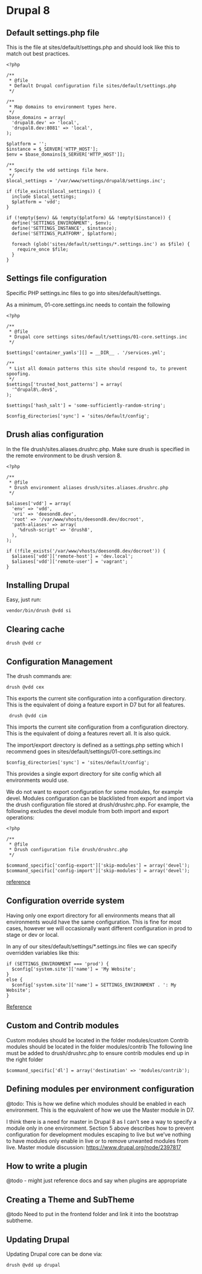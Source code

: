 # Drupal 8

## Default settings.php file

This is the file at sites/default/settings.php and should look like this to match out best practices.

    <?php 
    
    /**
     * @file
     * Default Drupal configuration file sites/default/settings.php
     */
    
    /**
     * Map domains to environment types here.
     */
    $base_domains = array(
      'drupal8.dev' => 'local',
      'drupal8.dev:8081' => 'local',
    );

    $platform = '';
    $instance = $_SERVER['HTTP_HOST'];
    $env = $base_domains[$_SERVER['HTTP_HOST']];
    
    /**
     * Specify the vdd settings file here.
     */ 
    $local_settings = '/var/www/settings/drupal8/settings.inc';
    
    if (file_exists($local_settings)) {
      include $local_settings;
      $platform = 'vdd';
    }
    
    if (!empty($env) && !empty($platform) && !empty($instance)) {
      define('SETTINGS_ENVIRONMENT', $env);
      define('SETTINGS_INSTANCE', $instance);
      define('SETTINGS_PLATFORM', $platform);
    
      foreach (glob('sites/default/settings/*.settings.inc') as $file) {
        require_once $file;
      }
    }
    
## Settings file configuration

Specific PHP settings.inc files to go into sites/default/settings.

As a minimum, 01-core.settings.inc needs to contain the following

    <?php
    
    /**
     * @file
     * Drupal core settings sites/default/settings/01-core.settings.inc
     */
    
    $settings['container_yamls'][] = __DIR__ . '/services.yml';
    
    /**
     * List all domain patterns this site should respond to, to prevent spoofing.
     */
    $settings['trusted_host_patterns'] = array(
      '^drupal8\.dev$',
    );
    
    $settings['hash_salt'] = 'some-sufficiently-random-string';
    
    $config_directories['sync'] = 'sites/default/config';

## Drush alias configuration

In the file drush/sites.aliases.drushrc.php. Make sure drush is specified in the remote environment to be drush version 8.

    <?php
    
    /**
     * @file
     * Drush environment aliases drush/sites.aliases.drushrc.php
     */
    
    $aliases['vdd'] = array(
      'env' => 'vdd',
      'uri' => 'deesond8.dev',
      'root' => '/var/www/vhosts/deesond8.dev/docroot',
      'path-aliases' => array(
        '%drush-script' => 'drush8',
      ),
    );
    
    if (!file_exists('/var/www/vhosts/deesond8.dev/docroot')) {
      $aliases['vdd']['remote-host'] = 'dev.local';
      $aliases['vdd']['remote-user'] = 'vagrant';
    }
    
## Installing Drupal
Easy, just run:

    vendor/bin/drush @vdd si

## Clearing cache

    drush @vdd cr

## Configuration Management 

The drush commands are:

    drush @vdd cex

This exports the current site configuration into a configuration directory. This is the equivalent of doing a feature export in D7 but for all features.

     drush @vdd cim

This imports the current site configuration from a configuration directory. This is the equivalent of doing a features revert all.  It is also quick.

The import/export directory is defined as a settings.php setting which I recommend goes in sites/default/settings/01-core.settings.inc

    $config_directories['sync'] = 'sites/default/config';

This provides a single export directory for site config which all environments would use. 

We do not want to export configuration for some modules, for example devel. Modules configuration can be blacklisted from export and import via the drush configuration file stored at drush/drushrc.php. For example, the following excludes the devel module from both import and export operations:

    <?php
    
    /**
     * @file
     * Drush configuration file drush/drushrc.php
     */
    
    $command_specific['config-export']['skip-modules'] = array('devel');
    $command_specific['config-import']['skip-modules'] = array('devel');
    
[reference](https://pantheon.io/blog/using-configuration-module-filter-drush-8)
     
## Configuration override system

Having only one export directory for all environments means that all environments would have the same configuration. This is fine for most cases, however we will occasionally want different configuration in prod to stage or dev or local.

In any of our sites/default/settings/*.settings.inc files we can specify overridden variables like this:

    if (SETTINGS_ENVIRONMENT === 'prod') {
      $config['system.site']['name'] = 'My Website';
    }
    else {
      $config['system.site']['name'] = SETTINGS_ENVIRONMENT . ': My Website';
    }

[Reference](https://www.drupal.org/node/1928898)

## Custom and Contrib modules

Custom modules should be located in the folder modules/custom
Contrib modules should be located in the folder modules/contrib
The following line must be added to drush/drushrc.php to ensure contrib modules end up in the right folder

    $command_specific['dl'] = array('destination' => 'modules/contrib');

## Defining modules per environment configuration

@todo: This is how we define which modules should be enabled in each environment. This is the equivalent of how we use the Master module in D7.

I think there is a need for master in Drupal 8 as I can’t see a way to specify a module only in one environment.  Section 5 above describes how to prevent configuration for development modules escaping to live but we’ve nothing to have modules only enable in live or to remove unwanted modules from live.
Master module discussion: https://www.drupal.org/node/2397817 

## How to write a plugin

@todo - might just reference docs and say when plugins are appropriate

## Creating a Theme and SubTheme

@todo Need to put in the frontend folder and link it into the bootstrap subtheme.

## Updating Drupal

Updating Drupal core can be done via:

    drush @vdd up drupal
